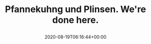 ---
retweeted: false
source: <a href="http://www.samruston.co.uk" rel="nofollow">Flamingo for Android</a>
entities:
  hashtags: []
  symbols: []
  user_mentions: []
  urls:
  - url: https://t.co/k3M44K30XQ
    expanded_url: https://twitter.com/Tyurru/status/1295084574050070535
    display_url: twitter.com/Tyurru/status/…
    indices:
    - '42'
    - '65'
display_text_range:
- '0'
- '65'
favorite_count: '7'
id_str: '1295967920649101312'
truncated: false
retweet_count: '1'
id: '1295967920649101312'
possibly_sensitive: false
created_at: Wed Aug 19 06:16:44 +0000 2020
favorited: false
full_text: |-
  Pfannekuhng und Plinsen.
  We're done here.
lang: de
quote_url: https://twitter.com/Tyurru/status/1295084574050070535
tags:
- pesos/twitter
date: '2020-08-19T06:16:44+00:00'
src: https://twitter.com/bascht/status/1295967920649101312
original_url: https://twitter.com/bascht/status/1295967920649101312
type: twitter_tweet
text: |-
  Pfannekuhng und Plinsen.
  We're done here.
title: |
  Pfannekuhng und Plinsen.
  We're done here.

---